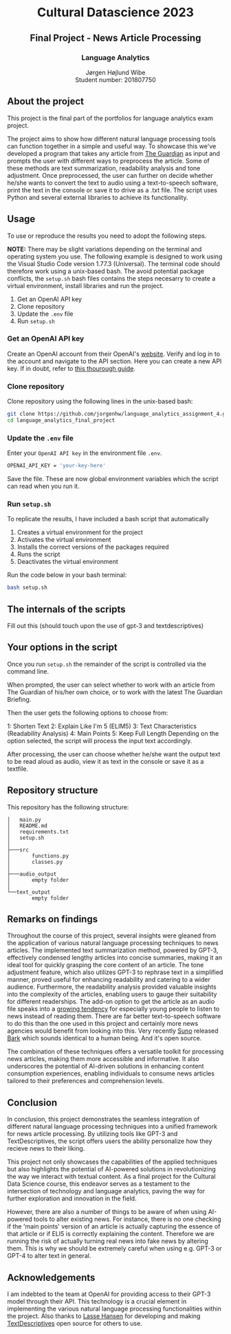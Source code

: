 <!-- PROJECT LOGO -->
<br />
<p align="center">
  <h1 align="center">Cultural Datascience 2023</h1> 
  <h2 align="center">Final Project - News Article Processing</h2> 
  <h3 align="center">Language Analytics</h3> 
  <p align="center">
    Jørgen Højlund Wibe<br>
    Student number: 201807750
  </p>
</p>


<!-- ABOUT THE PROJECT -->
## About the project
This project is the final part of the portfolios for language analytics exam project.

The project aims to show how different natural language processing tools can function together in a simple and useful way. To showcase this we've developed a program that takes any article from [The Guardian](https://www.theguardian.com/international) as input and prompts the user with different ways to preprocess the article. Some of these methods are  text summarization, readability analysis and tone adjustment. Once preprocessed, the user can further on decide whether he/she wants to convert the text to audio using a text-to-speech software, print the text in the console or save it to drive as a .txt file. The script uses Python and several external libraries to achieve its functionality.

<!-- USAGE -->
## Usage
To use or reproduce the results you need to adopt the following steps.

**NOTE:** There may be slight variations depending on the terminal and operating system you use. The following example is designed to work using the Visual Studio Code version 1.77.3 (Universal). The terminal code should therefore work using a unix-based bash. The avoid potential package conflicts, the ```setup.sh``` bash files contains the steps necesarry to create a virtual environment, install libraries and run the project.


1. Get an OpenAI API key
2. Clone repository
3. Update the ```.env``` file
4. Run ```setup.sh```

### Get an OpenAI API key
Create an OpenAI account from their OpenAI's [website](https://openai.com/). Verify and log in to the account and navigate to the API section. Here you can create a new API key. If in doubt, refer to [this thourough guide](https://www.maisieai.com/help/how-to-get-an-openai-api-key-for-chatgpt).

### Clone repository

Clone repository using the following lines in the unix-based bash:

```bash
git clone https://github.com/jorgenhw/language_analytics_assignment_4.git
cd language_analytics_final_project
```

### Update the ```.env``` file
Enter your ```OpenAI API key``` in the environment file ```.env```.

```bash
OPENAI_API_KEY = 'your-key-here'
```
Save the file. These are now global environment variables which the script can read when you run it.

### Run ```setup.sh```

To replicate the results, I have included a bash script that automatically 

1. Creates a virtual environment for the project
2. Activates the virtual environment
3. Installs the correct versions of the packages required
4. Runs the script
5. Deactivates the virtual environment

Run the code below in your bash terminal:

```bash
bash setup.sh
```

## The internals of the scripts
Fill out this (should touch upon the use of gpt-3 and textdescriptives)

## Your options in the script

Once you run ```setup.sh``` the remainder of the script is controlled via the command line.

When prompted, the user can select whether to work with an article from The Guardian of his/her own choice, or to work with the latest The Guardian Briefing.

Then the user gets the following options to choose from:

1: Shorten Text
2: Explain Like I'm 5 (ELIM5)
3: Text Characteristics (Readability Analysis)
4: Main Points
5: Keep Full Length
Depending on the option selected, the script will process the input text accordingly.

After processing, the user can choose whether he/she want the output text to be read aloud as audio, view it as text in the console or save it as a textfile.

<!-- REPOSITORY STRUCTURE -->
## Repository structure

This repository has the following structure:
```
│   main.py
│   README.md
│   requirements.txt
│   setup.sh
│
├───src
│       functions.py
│       classes.py
│
├───audio_output
│       empty folder
│
└──text_output
        empty folder
```

<!-- RESULTS -->
## Remarks on findings
Throughout the course of this project, several insights were gleaned from the application of various natural language processing techniques to news articles. The implemented text summarization method, powered by GPT-3, effectively condensed lengthy articles into concise summaries, making it an ideal tool for quickly grasping the core content of an article. The tone adjustment feature, which also utilizes GPT-3 to rephrase text in a simplified manner, proved useful for enhancing readability and catering to a wider audience. Furthermore, the readability analysis provided valuable insights into the complexity of the articles, enabling users to gauge their suitability for different readerships. The add-on option to get the article as an audio file speaks into a [growing tendency](https://reutersinstitute.politics.ox.ac.uk/digital-news-report/2022/young-audiences-news-media) for especially young people to listen to news instead of reading them. There are far better text-to-speech software to do this than the one used in this project and certainly more news agencies would benefit from looking into this. Very recently [Suno](https://www.suno.ai/) released [Bark](https://github.com/suno-ai/bark) which sounds identical to a human being. And it's open source.

The combination of these techniques offers a versatile toolkit for processing news articles, making them more accessible and informative. It also underscores the potential of AI-driven solutions in enhancing content consumption experiences, enabling individuals to consume news articles tailored to their preferences and comprehension levels.


## Conclusion
In conclusion, this project demonstrates the seamless integration of different natural language processing techniques into a unified framework for news article processing. By utilizing tools like GPT-3 and TextDescriptives, the script offers users the ability personalize how they recieve news to their liking.

This project not only showcases the capabilities of the applied techniques but also highlights the potential of AI-powered solutions in revolutionizing the way we interact with textual content. As a final project for the Cultural Data Science course, this endeavor serves as a testament to the intersection of technology and language analytics, paving the way for further exploration and innovation in the field.

However, there are also a number of things to be aware of when using AI-powered tools to alter existing news. For instance, there is no one checking if the 'main points' version of an article is actually capturing the essence of that article or if ELI5 is correctly explaining the content. Therefore we are running the risk of actually turning real news into fake news by altering them. This is why we should be extremely careful when using e.g. GPT-3 or GPT-4 to alter text in general. 

## Acknowledgements
I am  indebted to the team at OpenAI for providing access to their GPT-3 model through their API. This technology is a crucial element in implementing the various natural language processing functionalities within the project. 
Also thanks to [Lasse Hansen](https://github.com/HLasse) for developing and making [TextDescriptives](https://github.com/HLasse/TextDescriptives) open source for others to use.
